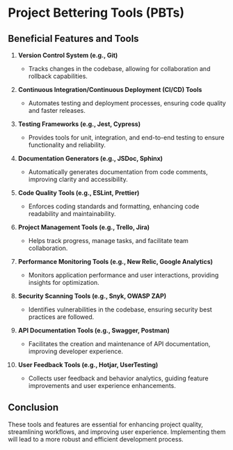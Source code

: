 # Project Bettering Tools (PBTs)

## Beneficial Features and Tools

1. **Version Control System (e.g., Git)**

   - Tracks changes in the codebase, allowing for collaboration and rollback capabilities.

2. **Continuous Integration/Continuous Deployment (CI/CD) Tools**

   - Automates testing and deployment processes, ensuring code quality and faster releases.

3. **Testing Frameworks (e.g., Jest, Cypress)**

   - Provides tools for unit, integration, and end-to-end testing to ensure functionality and reliability.

4. **Documentation Generators (e.g., JSDoc, Sphinx)**

   - Automatically generates documentation from code comments, improving clarity and accessibility.

5. **Code Quality Tools (e.g., ESLint, Prettier)**

   - Enforces coding standards and formatting, enhancing code readability and maintainability.

6. **Project Management Tools (e.g., Trello, Jira)**

   - Helps track progress, manage tasks, and facilitate team collaboration.

7. **Performance Monitoring Tools (e.g., New Relic, Google Analytics)**

   - Monitors application performance and user interactions, providing insights for optimization.

8. **Security Scanning Tools (e.g., Snyk, OWASP ZAP)**

   - Identifies vulnerabilities in the codebase, ensuring security best practices are followed.

9. **API Documentation Tools (e.g., Swagger, Postman)**

   - Facilitates the creation and maintenance of API documentation, improving developer experience.

10. **User Feedback Tools (e.g., Hotjar, UserTesting)**
    - Collects user feedback and behavior analytics, guiding feature improvements and user experience enhancements.

## Conclusion

These tools and features are essential for enhancing project quality, streamlining workflows, and improving user experience. Implementing them will lead to a more robust and efficient development process.
